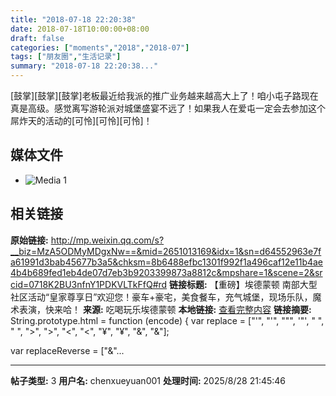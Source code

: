 ```yaml
---
title: "2018-07-18 22:20:38"
date: 2018-07-18T10:00:00+08:00
draft: false
categories: ["moments","2018","2018-07"]
tags: ["朋友圈","生活记录"]
summary: "2018-07-18 22:20:38..."
---
```


[鼓掌][鼓掌][鼓掌]老板最近给我派的推广业务越来越高大上了！咱小屯子路现在真是高级。感觉离写游轮派对城堡盛宴不远了！如果我人在爱屯一定会去参加这个屌炸天的活动的[可怜][可怜][可怜]！

## 媒体文件

- ![Media 1](/Moments/photos/2018-07-18/201807182220380.jpg)

## 相关链接

**原始链接:** http://mp.weixin.qq.com/s?__biz=MzA5ODMyMDgxNw==&mid=2651013169&idx=1&sn=d64552963e7fa61991d3bab45677b3a5&chksm=8b6488efbc1301f992f1a496caf12e11b4ae4b4b689fed1eb4de07d7eb3b9203399873a8812c&mpshare=1&scene=2&srcid=0718K2BU3nfnY1PDKVLTkFfQ#rd
**链接标题:** 【重磅】埃德蒙顿 南部大型社区活动“皇家尊享日”欢迎您！豪车+豪宅，美食餐车，充气城堡，现场乐队，魔术表演，快来哈！
**来源:** 吃喝玩乐埃德蒙顿
**本地链接:** [查看完整内容](/link_content/2018/07/2018-07-18/link_content/)
**链接摘要:** String.prototype.html = function (encode) {
  var replace = ["&#39;", "'", "&quot;", '"', "&nbsp;", " ", "&gt;", ">", "&lt;", "<", "&yen;", "¥", "&amp;", "&"];
 
 
 
 
 
  
  var replaceReverse = ["&"...

---

**帖子类型:** 3
**用户名:** chenxueyuan001
**处理时间:** 2025/8/28 21:45:46